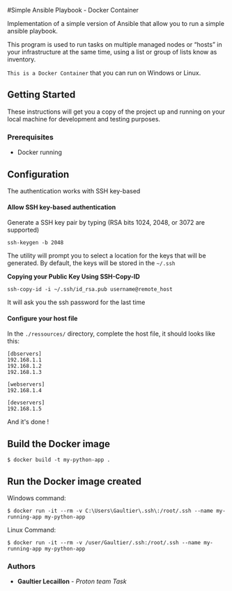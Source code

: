 #Simple Ansible Playbook - Docker Container

Implementation of a simple version of Ansible that allow you to run a simple ansible playbook.

This program is used to run tasks on multiple managed nodes or “hosts” in your infrastructure at the same time, using a list or group of lists know as inventory.

`This is a Docker Container` that you can run on Windows or Linux.

## Getting Started

These instructions will get you a copy of the project up and running on your local machine for development and testing purposes.

### Prerequisites

* Docker running

## Configuration
The authentication works with SSH key-based

#### Allow SSH key-based authentication

Generate a SSH key pair by typing (RSA bits 1024, 2048, or 3072 are supported)
```
ssh-keygen -b 2048
```
The utility will prompt you to select a location for the keys that will be generated. By default, the keys will be stored in the `~/.ssh`

**Copying your Public Key Using SSH-Copy-ID**
```
ssh-copy-id -i ~/.ssh/id_rsa.pub username@remote_host
```

It will ask you the ssh password for the last time

#### Configure your host file
In the `./ressources/` directory, complete the host file, it should looks like this:
```
[dbservers]
192.168.1.1
192.168.1.2
192.168.1.3

[webservers]
192.168.1.4

[devservers]
192.168.1.5
```

And it's done !

## Build the Docker image
```
$ docker build -t my-python-app .
```

## Run the Docker image created
Windows command:
```
$ docker run -it --rm -v C:\Users\Gaultier\.ssh\:/root/.ssh --name my-running-app my-python-app
```
Linux Command:
```
$ docker run -it --rm -v /user/Gaultier/.ssh:/root/.ssh --name my-running-app my-python-app
```

### Authors

* **Gaultier Lecaillon** - *Proton team Task* 